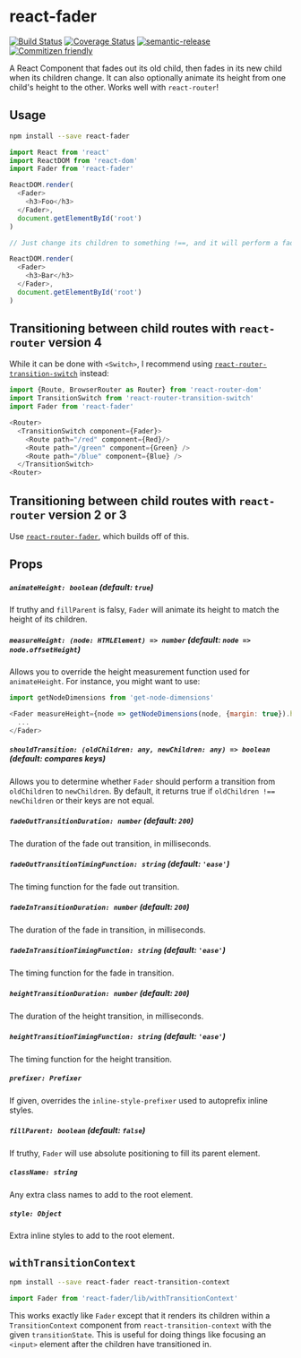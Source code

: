 # react-fader

[![Build Status](https://travis-ci.org/jcoreio/react-fader.svg?branch=master)](https://travis-ci.org/jcoreio/react-fader)
[![Coverage Status](https://coveralls.io/repos/github/jcoreio/react-fader/badge.svg?branch=master)](https://coveralls.io/github/jcoreio/react-fader?branch=master)
[![semantic-release](https://img.shields.io/badge/%20%20%F0%9F%93%A6%F0%9F%9A%80-semantic--release-e10079.svg)](https://github.com/semantic-release/semantic-release)
[![Commitizen friendly](https://img.shields.io/badge/commitizen-friendly-brightgreen.svg)](http://commitizen.github.io/cz-cli/)

A React Component that fades out its old child, then fades in its new child when its children change.
It can also optionally animate its height from one child's height to the other.
Works well with `react-router`!

## Usage

```sh
npm install --save react-fader
```

```js
import React from 'react'
import ReactDOM from 'react-dom'
import Fader from 'react-fader'

ReactDOM.render(
  <Fader>
    <h3>Foo</h3>
  </Fader>,
  document.getElementById('root')
)

// Just change its children to something !==, and it will perform a fade transition.

ReactDOM.render(
  <Fader>
    <h3>Bar</h3>
  </Fader>,
  document.getElementById('root')
)
```

## Transitioning between child routes with `react-router` version 4

While it can be done with `<Switch>`, I recommend using
[`react-router-transition-switch`](https://github.com/jcoreio/react-router-transition-switch) instead:

```js
import {Route, BrowserRouter as Router} from 'react-router-dom'
import TransitionSwitch from 'react-router-transition-switch'
import Fader from 'react-fader'

<Router>
  <TransitionSwitch component={Fader}>
    <Route path="/red" component={Red}/>
    <Route path="/green" component={Green} />
    <Route path="/blue" component={Blue} />
  </TransitionSwitch>
<Router>
```

## Transitioning between child routes with `react-router` version 2 or 3

Use [`react-router-fader`](https://github.com/jcoreio/react-router-fader), which builds off of this.

## Props

##### `animateHeight: boolean` (default: `true`)

If truthy and `fillParent` is falsy, `Fader` will animate its height to match the height of its children.

##### `measureHeight: (node: HTMLElement) => number` (default: `node => node.offsetHeight`)

Allows you to override the height measurement function used for `animateHeight`.  For instance, you might want to use:
```js
import getNodeDimensions from 'get-node-dimensions'

<Fader measureHeight={node => getNodeDimensions(node, {margin: true}).height} ...>
  ...
</Fader>
```

##### `shouldTransition: (oldChildren: any, newChildren: any) => boolean` (default: compares keys)

Allows you to determine whether `Fader` should perform a transition from `oldChildren` to `newChildren`.  By default,
it returns true if `oldChildren !== newChildren` or their keys are not equal.

##### `fadeOutTransitionDuration: number` (default: `200`)

The duration of the fade out transition, in milliseconds.

##### `fadeOutTransitionTimingFunction: string` (default: `'ease'`)

The timing function for the fade out transition.

##### `fadeInTransitionDuration: number` (default: `200`)

The duration of the fade in transition, in milliseconds.

##### `fadeInTransitionTimingFunction: string` (default: `'ease'`)

The timing function for the fade in transition.

##### `heightTransitionDuration: number` (default: `200`)

The duration of the height transition, in milliseconds.

##### `heightTransitionTimingFunction: string` (default: `'ease'`)

The timing function for the height transition.

##### `prefixer: Prefixer`

If given, overrides the `inline-style-prefixer` used to autoprefix inline styles.

##### `fillParent: boolean` (default: `false`)

If truthy, `Fader` will use absolute positioning to fill its parent element.

##### `className: string`

Any extra class names to add to the root element.

##### `style: Object`

Extra inline styles to add to the root element.

## `withTransitionContext`

```sh
npm install --save react-fader react-transition-context
```
```js
import Fader from 'react-fader/lib/withTransitionContext'
```

This works exactly like `Fader` except that it renders its children within a `TransitionContext` component from
`react-transition-context` with the given `transitionState`.  This is useful for doing things like focusing an `<input>`
element after the children have transitioned in.

